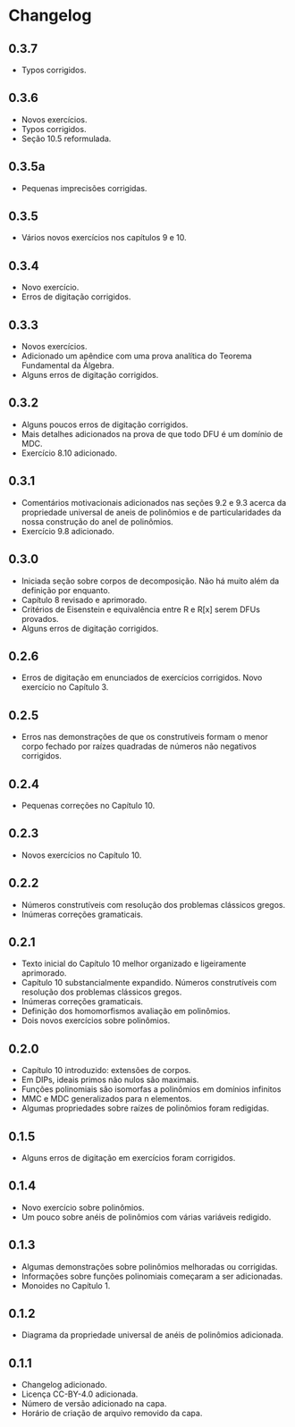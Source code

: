 # Changelog

## 0.3.7
* Typos corrigidos.

## 0.3.6
* Novos exercícios.
* Typos corrigidos.
* Seção 10.5 reformulada.

## 0.3.5a
* Pequenas imprecisões corrigidas.

## 0.3.5
* Vários novos exercícios nos capítulos 9 e 10.

## 0.3.4
* Novo exercício.
* Erros de digitação corrigidos.

## 0.3.3
* Novos exercícios.
* Adicionado um apêndice com uma prova analítica do Teorema Fundamental da Álgebra.
* Alguns erros de digitação corrigidos.

## 0.3.2
* Alguns poucos erros de digitação corrigidos.
* Mais detalhes adicionados na prova de que todo DFU é um domínio de MDC.
* Exercício 8.10 adicionado.

## 0.3.1
* Comentários motivacionais adicionados nas seções 9.2 e 9.3 acerca da propriedade universal de aneis de polinômios e de particularidades da nossa construção do anel de polinômios.
* Exercício 9.8 adicionado.

## 0.3.0
* Iniciada seção sobre corpos de decomposição. Não há muito além da definição por enquanto.
* Capítulo 8 revisado e aprimorado.
* Critérios de Eisenstein e equivalência entre R e R[x] serem DFUs provados.
* Alguns erros de digitação corrigidos.

## 0.2.6
* Erros de digitação em enunciados de exercícios corrigidos. Novo exercício no Capítulo 3.

## 0.2.5
* Erros nas demonstrações de que os construtíveis formam o menor corpo fechado por raízes quadradas de números não negativos corrigidos.

## 0.2.4
* Pequenas correções no Capítulo 10.

## 0.2.3
* Novos exercícios no Capítulo 10.

## 0.2.2
* Números construtíveis com resolução dos problemas clássicos gregos.
* Inúmeras correções gramaticais.

## 0.2.1
* Texto inicial do Capítulo 10 melhor organizado e ligeiramente aprimorado.
* Capítulo 10 substancialmente expandido. Números construtíveis com resolução dos problemas clássicos gregos.
* Inúmeras correções gramaticais.
* Definição dos homomorfismos avaliação em polinômios.
* Dois novos exercícios sobre polinômios.

## 0.2.0
* Capítulo 10 introduzido: extensões de corpos.
* Em DIPs, ideais primos não nulos são maximais.
* Funções polinomiais são isomorfas a polinômios em domínios infinitos
* MMC e MDC generalizados para n elementos.
* Algumas propriedades sobre raízes de polinômios foram redigidas.

## 0.1.5
* Alguns erros de digitação em exercícios foram corrigidos.

## 0.1.4
* Novo exercício sobre polinômios.
* Um pouco sobre anéis de polinômios com várias variáveis redigido.

## 0.1.3
* Algumas demonstrações sobre polinômios melhoradas ou corrigidas.
* Informações sobre funções polinomiais começaram a ser adicionadas.
* Monoides no Capítulo 1.
## 0.1.2
* Diagrama da propriedade universal de anéis de polinômios adicionada.
## 0.1.1
* Changelog adicionado.
* Licença CC-BY-4.0 adicionada.
* Número de versão adicionado na capa.
* Horário de criação de arquivo removido da capa.